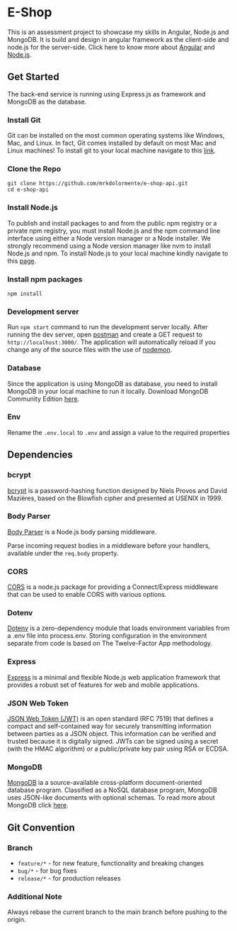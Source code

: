 # E-Shop

This is an assessment project to showcase my skills in Angular, Node.js and MongoDB. It is build and design in angular framework as the client-side and node.js for the server-side. Click here to know more about [Angular](https://angular.io/) and [Node.js](https://nodejs.org/en/).

## Get Started

The back-end service is running using Express.js as framework and MongoDB as the database.

### Install Git

Git can be installed on the most common operating systems like Windows, Mac, and Linux. In fact, Git comes installed by default on most Mac and Linux machines! To install git to your local machine navigate to this [link](https://github.com/git-guides/install-git).

### Clone the Repo

```shell
git clone https://github.com/mrkdolormente/e-shop-api.git
cd e-shop-api
```

### Install Node.js

To publish and install packages to and from the public npm registry or a private npm registry, you must install Node.js and the npm command line interface using either a Node version manager or a Node installer. We strongly recommend using a Node version manager like nvm to install Node.js and npm. To install Node.js to your local machine kindly navigate to this [page](https://docs.npmjs.com/downloading-and-installing-node-js-and-npm).

### Install npm packages

```shell
npm install
```

### Development server

Run `npm start` command to run the development server locally. After running the dev server, open [postman](https://www.postman.com/) and create a GET request to `http://localhost:3000/`. The application will automatically reload if you change any of the source files with the use of [nodemon](https://www.npmjs.com/package/nodemon).

### Database

Since the application is using MongoDB as database, you need to install MongoDB in your local machine to run it locally. Download MongoDB Community Edition [here](https://www.mongodb.com/docs/v5.0/installation/).

### Env

Rename the `.env.local` to `.env` and assign a value to the required properties

## Dependencies

### bcrypt

[bcrypt](https://www.npmjs.com/package/bcrypt) is a password-hashing function designed by Niels Provos and David Mazières, based on the Blowfish cipher and presented at USENIX in 1999.

### Body Parser

[Body Parser](https://www.npmjs.com/package/body-parser) is a Node.js body parsing middleware.

Parse incoming request bodies in a middleware before your handlers, available under the `req.body` property.

### CORS

[CORS](https://www.npmjs.com/package/cors) is a node.js package for providing a Connect/Express middleware that can be used to enable CORS with various options.

### Dotenv

[Dotenv](https://www.npmjs.com/package/dotenv) is a zero-dependency module that loads environment variables from a .env file into process.env. Storing configuration in the environment separate from code is based on The Twelve-Factor App methodology.

### Express

[Express](https://expressjs.com/) is a minimal and flexible Node.js web application framework that provides a robust set of features for web and mobile applications.

### JSON Web Token

[JSON Web Token (JWT)](https://jwt.io/introduction) is an open standard (RFC 7519) that defines a compact and self-contained way for securely transmitting information between parties as a JSON object. This information can be verified and trusted because it is digitally signed. JWTs can be signed using a secret (with the HMAC algorithm) or a public/private key pair using RSA or ECDSA.

### MongoDB

[MongoDB](https://www.npmjs.com/package/mongodb) ia a source-available cross-platform document-oriented database program. Classified as a NoSQL database program, MongoDB uses JSON-like documents with optional schemas. To read more about MongoDB click [here](https://www.mongodb.com/).

## Git Convention

### Branch

- `feature/*` - for new feature, functionality and breaking changes
- `bug/*` - for bug fixes
- `release/*` - for production releases

### Additional Note

Always rebase the current branch to the main branch before pushing to the origin.
